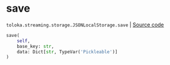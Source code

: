 # save
`toloka.streaming.storage.JSONLocalStorage.save` | [Source code](https://github.com/Toloka/toloka-kit/blob/v1.1.3/src/streaming/storage.py#L98)

```python
save(
    self,
    base_key: str,
    data: Dict[str, TypeVar('Pickleable')]
)
```

